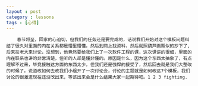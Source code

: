 ```yaml
---
layout : post
category : lessons
tags : [心得]
---
```

        春节将至，回家的心迫切，但我们的任务还是要完成的，话说我们开始对这个模板问题纠结了很久对里面的内在关系都是懵里懵懂。然后到网上找资料，然后就照葫芦画瓢似的抄下了,后来拉老大来讨论，没想到，他竟然要给我们上了一次软件工程的课，这次课讲的很细，里面的内在联系也讲的非常清楚，但听的人却是懂非懂的。原因是什么，因为这个东西太抽象了，有点理解不过来，毕竟接触这方面的东西太少。但我们还是强悍的接受了，然后回去就是我们大整改的时候了。说道改如何去改我们小组开了一次讨论会，讨论的主题就是如何改这7个模板，我们讨论的很激进现在还没改出来，等该出来会是什么结果大家一起期待吧。1 2 3 fighting.
